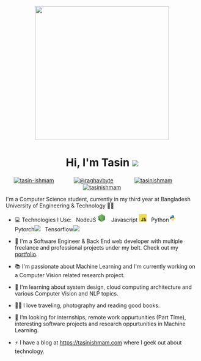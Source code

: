 <p align="Center" ><img src="https://camo.githubusercontent.com/3b7c592ede97b6138ffd4b1cc1541c2f3b11fd39/687474703a2f2f33312e6d656469612e74756d626c722e636f6d2f31376665613932306666333665663466356238373764353231366137616164392f74756d626c725f6d6f39786a65387a5a34317163626975666f315f313238302e676966" height="350px" width ="350px"></p>


<h1 align="Center">  Hi, I'm Tasin  <img src="https://media.giphy.com/media/WUlplcMpOCEmTGBtBW/giphy.gif" width="40px"> </h1>

<p align="center">
<a href="https://www.linkedin.com/in/tasin-ishmam/" target="_blank"><img align="center" src="https://cdn.jsdelivr.net/npm/simple-icons@3.1.0/icons/linkedin.svg" alt="tasin-ishmam" height="25" width="25" /></a>&nbsp;&nbsp;&nbsp;&nbsp;&nbsp;&nbsp;&nbsp;&nbsp;&nbsp;&nbsp;&nbsp;&nbsp;
<a href="https://tasinishmam.com/" target="_blank"><img align="center" src="https://tasinishmam.com/images/cdn/www.png" alt="@raghavbyte" height="25" width="25" /></a> &nbsp;&nbsp;&nbsp;&nbsp;&nbsp;&nbsp;&nbsp;&nbsp;&nbsp;&nbsp;&nbsp;&nbsp;
<a href="https://www.instagram.com/tasinishmam/" target="_blank"><img align="center" src="https://cdn.jsdelivr.net/npm/simple-icons@3.0.1/icons/instagram.svg" alt="tasinishmam" height="25" width="25" /></a>&nbsp;&nbsp;&nbsp;&nbsp;&nbsp;&nbsp;&nbsp;&nbsp;&nbsp;&nbsp;&nbsp;&nbsp;
  <a href="mailto:tasinishmam@gmail.com" target="_blank"><img align="center" src="https://cdn.jsdelivr.net/npm/simple-icons@3.1.0/icons/gmail.svg" alt="tasinishmam" height="25" width="25" /></a>
</p>

I'm a Computer Science student, currently in my third year at Bangladesh University of Engineering & Technology 👨‍🎓

  - :computer: Technologies I Use:&nbsp;&nbsp; NodeJS <img height="20" src="https://raw.githubusercontent.com/github/explore/80688e429a7d4ef2fca1e82350fe8e3517d3494d/topics/nodejs/nodejs.png"> &nbsp;&nbsp; Javascript <img height="20" src="https://raw.githubusercontent.com/github/explore/80688e429a7d4ef2fca1e82350fe8e3517d3494d/topics/javascript/javascript.png">&nbsp;&nbsp; Python<img height="20" src="https://raw.githubusercontent.com/github/explore/80688e429a7d4ef2fca1e82350fe8e3517d3494d/topics/python/python.png">&nbsp;&nbsp; Pytorch<img height="20" src="https://user-images.githubusercontent.com/29299547/89239533-4a771280-d61b-11ea-9a1b-cdbe529b11ca.png">&nbsp;&nbsp; Tensorflow<img height="20" src="https://user-images.githubusercontent.com/29299547/89239583-76929380-d61b-11ea-93ac-156bdeb453e5.png">
- 🔭 I'm a Software Engineer & Back End web developer with multiple freelance and professional projects under my belt. Check out my [portfolio](https://tasinishmam.com/projects/).

- :books: I'm passionate about Machine Learning and I'm currently working on a Computer Vision related research project.

- 🌱 I'm learning about system design, cloud computing architecture and various Computer Vision and NLP topics.

- 🚴‍♂️ I love traveling, photography and reading good books.

- 👯 I’m looking for internships, remote work oppurtunities (Part Time), interesting software projects and research oppurtunities in Machine Learning.

- ⚡ I have a blog at https://tasinishmam.com where I geek out about technology.


